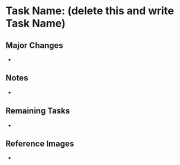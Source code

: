 # Task Name: (delete this and write Task Name)

## Major Changes
-

## Notes
-

## Remaining Tasks
-

## Reference Images
-
